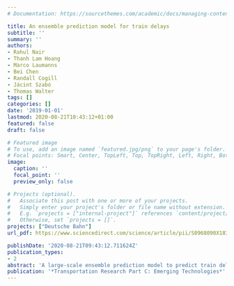 ```yaml
---
# Documentation: https://sourcethemes.com/academic/docs/managing-content/

title: An ensemble prediction model for train delays
subtitle: ''
summary: ''
authors:
- Rahul Nair
- Thanh Lam Hoang
- Marco Laumanns
- Bei Chen
- Randall Cogill
- Jácint Szabó
- Thomas Walter
tags: []
categories: []
date: '2019-01-01'
lastmod: 2020-08-21T10:43:12+01:00
featured: false
draft: false

# Featured image
# To use, add an image named `featured.jpg/png` to your page's folder.
# Focal points: Smart, Center, TopLeft, Top, TopRight, Left, Right, BottomLeft, Bottom, BottomRight.
image:
  caption: ''
  focal_point: ''
  preview_only: false

# Projects (optional).
#   Associate this post with one or more of your projects.
#   Simply enter your project's folder or file name without extension.
#   E.g. `projects = ["internal-project"]` references `content/project/deep-learning/index.md`.
#   Otherwise, set `projects = []`.
projects: ["Deutsche Bahn"]
url_pdf: https://www.sciencedirect.com/science/article/pii/S0968090X18317984

publishDate: '2020-08-21T09:43:12.711624Z'
publication_types:
- 2
abstract: 'A large-scale ensemble prediction model to predict train delays is presented. The ensemble model uses a disparate set of models, two statistical and one simulation-based to generate forecasts of train delays. The first statistical model is a context-aware random forest that accounts for network traffic states, such as likely stretch conflicts and current headway’s, exogenous weather, event, and work zone information. The second model is a kernel regression that captures train-specific dynamics. A mesoscopic simulation model that accounts for travel and dwell time variations as well as inferred track occupation conflicts, train connections and rolling stock rotations, is additionally considered. The models have been used in a proof of concept to forecast delays for nationwide passenger services network of Deutsche Bahn, which operates roughly 25,000 trains daily in Germany. Results demonstrate a 25% improvement potential in forecast correctness (fraction of predictions within one minute) and 50% reduction in root mean squared errors compared to the published schedule. The paper describes the models along with the big data challenges that were addressed in data storage, feature and model building, and computation.'
publication: '*Transportation Research Part C: Emerging Technologies*'
---
```

